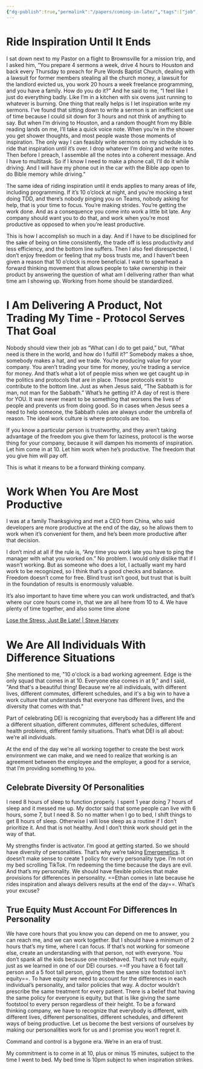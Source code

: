 ```yaml
---
{"dg-publish":true,"permalink":"/papers/coming-in-late/","tags":["job","negociation","persuasion"],"created":"Apr 4, 2023, 11:11 PM"}
---
```



# Ride Inspiration Until It Ends

I sat down next to my Pastor on a flight to Brownsville for a mission trip, and I asked him, “You prepare 4 sermons a week, drive 4 hours to Houston and back every Thursday to preach for Pure Words Baptist Church, dealing with a lawsuit for former members stealing all the church money, a lawsuit for the landlord evicted us, you work 20 hours a week freelance programming, and you have a family. How do you do it?” And he said to me, “I feel like I just do everything badly. Like I’m in a kitchen with six ovens just running to whatever is burning. One thing that really helps is I let inspiration write my sermons. I’ve found that sitting down to write a sermon is an inefficient use of time because I could sit down for 3 hours and not think of anything to say. But when I’m driving to Houston, and a random thought from my Bible reading lands on me, I’ll take a quick voice note. When you’re in the shower you get shower thoughts, and most people waste those moments of inspiration. The only way I can feasibly write sermons on my schedule is to ride that inspiration until it’s over. I drop whatever I’m doing and write notes. Then before I preach, I assemble all the notes into a coherent message. And I have to multitask. So if I know I need to make a phone call, I’ll do it while driving. And I will have my phone out in the car with the Bible app open to do Bible memory while driving.”

The same idea of riding inspiration until it ends applies to many areas of life, including programming. If it’s 10 o’clock at night, and you’re mocking a test doing TDD, and there’s nobody pinging you on Teams, nobody asking for help, that is your time to focus. You’re making strides. You’re getting the work done. And as a consequence you come into work a little bit late. Any company should want you to do that, and work when you’re most productive as opposed to when you’re least productive. 

This is how I accomplish so much in a day. And if I have to be disciplined for the sake of being on time consistently, the trade off is less productivity and less efficiency, and the bottom line suffers. Then I also feel disrespected, I don’t enjoy freedom or feeling that my boss trusts me, and I haven’t been given a reason that 10 o’clock is more beneficial. I want to spearhead a forward thinking movement that allows people to take ownership in their product by answering the question of what am I delivering rather than what time am I showing up. Working from home should be standardized. 

# I Am Delivering A Product, Not Trading My Time - Protocol Serves That Goal

Nobody should view their job as “What can I do to get paid,” but, “What need is there in the world, and how do I fulfill it?” Somebody makes a shoe, somebody makes a hat, and we trade. You’re producing value for your company. You aren’t trading your time for money, you’re trading a service for money. And that’s what a lot of people miss when we get caught up in the politics and protocols that are in place. Those protocols exist to contribute to the bottom line. Just as when Jesus said, “The Sabbath is for man, not man for the Sabbath.” What’s he getting it? A day of rest is there for YOU. It was never meant to be something that worsens the lives of people and prevents us from doing good. So in cases when Jesus sees a need to help someone, the Sabbath rules are always under the umbrella of reason. The ideal work culture is where protocols are too.

If you know a particular person is trustworthy, and they aren’t taking advantage of the freedom you give them for laziness, protocol is the worse thing for your company, because it will dampen his moments of inspiration. Let him come in at 10. Let him work when he’s productive. The freedom that you give him will pay off.

This is what it means to be a forward thinking company. 

# Work When You Are Most Productive

I was at a family Thanksgiving and met a CEO from China, who said developers are more productive at the end of the day, so he allows them to work when it’s convenient for them, and he’s been more productive after that decision.

I don’t mind at all if the rule is, “Any time you work late you have to ping the manager with what you worked on.” No problem. I would only dislike that if I wasn’t working. But as someone who does a lot, I actually want my hard work to be recognized, so I think that’s a good checks and balance. Freedom doesn’t come for free. Blind trust isn’t good, but trust that is built in the foundation of results is enormously valuable. 

It’s also important to have time where you can work undistracted, and that’s where our core hours come in, that we are all here from 10 to 4. We have plenty of time together, and also some time alone

[Lose the Stress, Just Be Late! | Steve Harvey](https://www.youtube.com/watch?v=3RIqiI48F2c)

# We Are All Individuals With Difference Situations

She mentioned to me, "10 o'clock is a bad working agreement. Edge is the only squad that comes in at 10. Everyone else comes in at 9," and I said, "And that's a beautiful thing! Because we're all individuals, with different lives, different commutes, different schedules, and it's a big win to have a work culture that understands that everyone has different lives, and the diversity that comes with that."

Part of celebrating DEI is recognizing that everybody has a different life and a different situation, different commutes, different schedules, different health problems, different family situations. That’s what DEI is all about: we’re all individuals.

At the end of the day we’re all working together to create the best work environment we can make, and we need to realize that working is an agreement between the employee and the employer, a good for a service, that I’m providing something to you. 

## Celebrate Diversity Of Personalities

I need 8 hours of sleep to function properly. I spent 1 year doing 7 hours of sleep and it messed me up. My doctor said that some people can live with 6 hours, some 7, but I need 8. So no matter when I go to bed, I shift things to get 8 hours of sleep. Otherwise I will lose sleep as a routine if I don’t prioritize it. And that is not healthy. And I don’t think work should get in the way of that. 

My strengths finder is activator. I’m good at getting started. So we should have diversity of personalities. That’s why we’re taking [Emergenetics](https://emergenetics.com/). It doesn’t make sense to create 1 policy for every personality type. I’m not on my bed scrolling TikTok. I’m redeeming the time because the days are evil. And that’s my personality. We should have flexible policies that make provisions for differences in personality. ==Ethan comes in late because he rides inspiration and always delivers results at the end of the day==. What’s your excuse?

## True Equity Must Account For Differences In Personality

We have core hours that you know you can depend on me to answer, you can reach me, and we can work together. But I should have a minimum of 2 hours that’s my time, where I can focus. If that’s not working for someone else, create an understanding with that person, not with everyone. You don’t spank all the kids because one misbehaved. That’s not truly equity, just as we learned in one of our DEI courses. ==If you have a 6 foot tall person and a 5 foot tall person, giving them the same size footstool isn’t equity==. To have equity we need to account for the differences in each individual’s personality, and tailor policies that way. A doctor wouldn’t prescribe the same treatment for every patient. There is a belief that having the same policy for everyone is equity, but that is like giving the same footstool to every person regardless of their height. To be a forward thinking company, we have to recognize that everybody is different, with different lives, different personalities, different schedules, and different ways of being productive. Let us become the best versions of ourselves by making our personalities work for us and I promise you won’t regret it. 

Command and control is a bygone era. We’re in an era of trust. 

My commitment is to come in at 10, plus or minus 15 minutes, subject to the time I went to bed. My bed time is 10pm subject to when inspiration strikes.